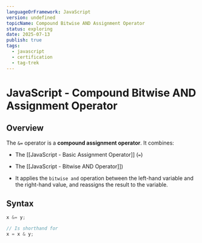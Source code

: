 ```yaml
---
languageOrFramework: JavaScript
version: undefined
topicName: Compound Bitwise AND Assignment Operator
status: exploring
date: 2025-07-13
publish: true
tags:
  - javascript
  - certification
  - tag-trek
---
```

# JavaScript - Compound Bitwise AND Assignment Operator

## Overview
The `&=` operator is a **compound assignment operator**. It combines:
- The [[JavaScript - Basic Assignment Operator]] (`=`)
- The [[JavaScript - Bitwise AND Operator]])

- It applies the `bitwise and` operation between the left-hand variable and the right-hand value, and reassigns the result to the variable.

## Syntax
```javascript
x &= y;

// Is shorthand for
x = x & y;
